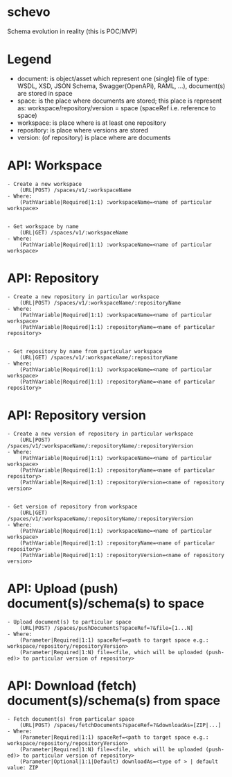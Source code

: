 # schevo

 Schema evolution in reality (this is POC/MVP)
  
# Legend
	
 - document: is object/asset which represent one (single) file of type: WSDL, XSD, JSON Schema, Swagger(OpenAPi), RAML, ...), document(s) are stored in space
 - space: is the place where documents are stored; this place is represent as: workspace/repository/version = space (spaceRef i.e. reference to space)
 - workspace: is place where is at least one repository
 - repository: is place where versions are stored
 - version: (of repository) is place where are documents


# API: Workspace

	- Create a new workspace
		(URL|POST) /spaces/v1/:workspaceName
	- Where:
		(PathVariable|Required|1:1) :workspaceName=<name of particular workspace>


	- Get workspace by name
		(URL|GET) /spaces/v1/:workspaceName
	- Where:
		(PathVariable|Required|1:1) :workspaceName=<name of particular workspace>

# API: Repository

	- Create a new repository in particular workspace
		(URL|POST) /spaces/v1/:workspaceName/:repositoryName
	- Where:
		(PathVariable|Required|1:1) :workspaceName=<name of particular workspace>
		(PathVariable|Required|1:1) :repositoryName=<name of particular repository>


	- Get repository by name from particular workspace
		(URL|GET) /spaces/v1/:workspaceName/:repositoryName
	- Where:
		(PathVariable|Required|1:1) :workspaceName=<name of particular workspace>
		(PathVariable|Required|1:1) :repositoryName=<name of particular repository>

# API: Repository version

	- Create a new version of repository in particular workspace
		(URL|POST) /spaces/v1/:workspaceName/:repositoryName/:repositoryVersion
	- Where:
		(PathVariable|Required|1:1) :workspaceName=<name of particular workspace>
		(PathVariable|Required|1:1) :repositoryName=<name of particular repository>
		(PathVariable|Required|1:1) :repositoryVersion=<name of repository version>


	- Get version of repository from workspace
		(URL|GET) /spaces/v1/:workspaceName/:repositoryName/:repositoryVersion
	- Where:
		(PathVariable|Required|1:1) :workspaceName=<name of particular workspace>
		(PathVariable|Required|1:1) :repositoryName=<name of particular repository>
		(PathVariable|Required|1:1) :repositoryVersion=<name of repository version>

# API: Upload (push) document(s)/schema(s) to space

	- Upload document(s) to particular space
		(URL|POST) /spaces/pushDocuments?spaceRef=?&file=[1...N]
	- Where:
		(Parameter|Required|1:1) spaceRef=<path to target space e.g.: workspace/repository/repositoryVersion>
		(Parameter|Required|1:N) file=<file, which will be uploaded (push-ed)> to particular version of repository>

# API: Download (fetch) document(s)/schema(s) from space

	- Fetch document(s) from particular space
		(URL|POST) /spaces/fetchDocuments?spaceRef=?&downloadAs=[ZIP|...]
	- Where:
		(Parameter|Required|1:1) spaceRef=<path to target space e.g.: workspace/repository/repositoryVersion>	
		(Parameter|Required|1:N) file=<file, which will be uploaded (push-ed)> to particular version of repository>
		(Parameter|Optional|1:1|Default) downloadAs=<type of > | default value: ZIP

